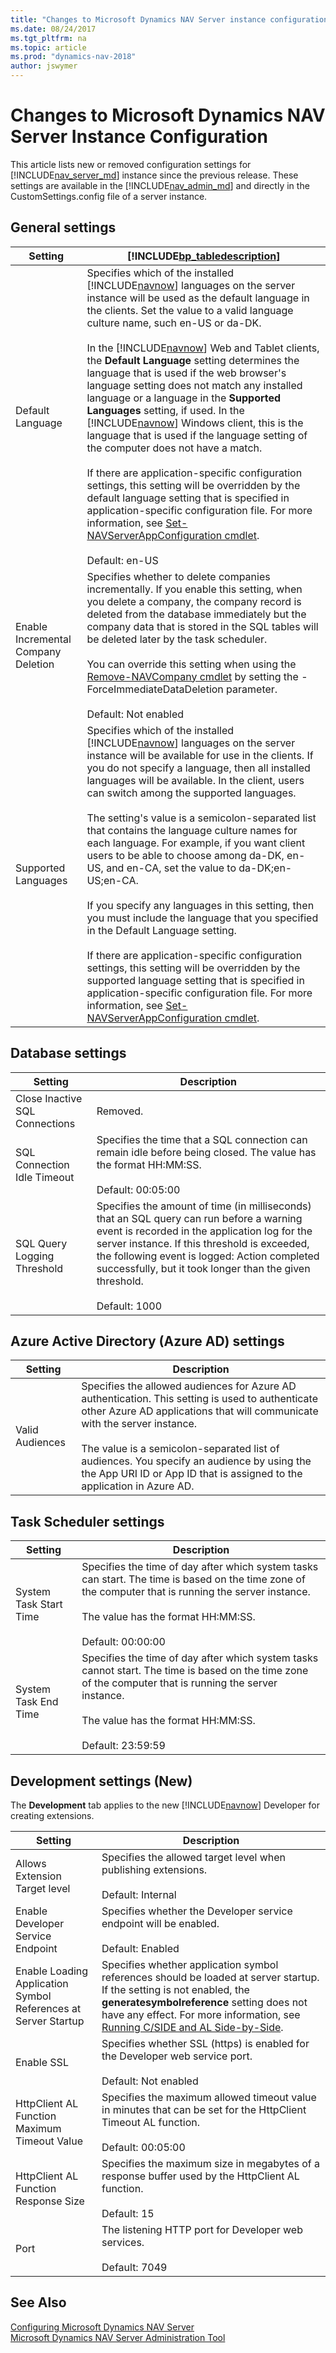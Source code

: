 ```yaml
---
title: "Changes to Microsoft Dynamics NAV Server instance configuration"
ms.date: 08/24/2017
ms.tgt_pltfrm: na
ms.topic: article
ms.prod: "dynamics-nav-2018"
author: jswymer
---
```

# Changes to Microsoft Dynamics NAV Server Instance Configuration
This article lists new or removed configuration settings for [!INCLUDE[nav_server_md](includes/nav_server_md.md)] instance since the previous release. These settings are available in the [!INCLUDE[nav_admin_md](includes/nav_admin_md.md)] and directly in the CustomSettings.config file of a server instance. 

##  <a name="General"></a> General settings  

|Setting|[!INCLUDE[bp_tabledescription](includes/bp_tabledescription_md.md)]|  
|-------------|---------------------------------------|
|Default Language|Specifies which of the installed [!INCLUDE[navnow](includes/navnow_md.md)] languages on the server instance will be used as the default language in the clients. Set the value to a valid language culture name, such en-US or da-DK.<br /><br /> In the [!INCLUDE[navnow](includes/navnow_md.md)] Web and Tablet clients, the **Default Language** setting determines the language that is used if the web browser's language setting does not match any installed language or a language in the **Supported Languages** setting, if used. In the [!INCLUDE[navnow](includes/navnow_md.md)] Windows client, this is the language that is used if the language setting of the computer does not have a match.<br /><br />If there are application-specific configuration settings, this setting will be overridden by the default language setting that is specified in application-specific configuration file. For more information, see [Set-NAVServerAppConfiguration cmdlet](https://go.microsoft.com/fwlink/?linkid=827798).<br /><br /> Default: en-US|
|Enable Incremental Company Deletion|Specifies whether to delete companies incrementally. If you enable this setting, when you delete a company, the company record is deleted from the database immediately but the company data that is stored in the SQL tables will be deleted later by the task scheduler.<br /><br />You can override this setting when using the [Remove-NAVCompany cmdlet](/powershell/module/microsoft.dynamics.nav.management/remove-navcompany) by setting the -ForceImmediateDataDeletion parameter.<br /><br />  Default: Not enabled|  
|Supported Languages|Specifies which of the installed [!INCLUDE[navnow](includes/navnow_md.md)] languages on the server instance will be available for use in the clients. If you do not specify a language, then all installed languages will be available. In the client, users can switch among the supported languages.<br /><br />The setting's value is a semicolon-separated list that contains the language culture names for each language. For example, if you want client users to be able to choose among da-DK, en-US, and en-CA, set the value to da-DK;en-US;en-CA.<br /><br />If you specify any languages in this setting, then you must include the language that you specified in the Default Language setting.<br /><br />If there are application-specific configuration settings, this setting will be overridden by the supported language setting that is specified in application-specific configuration file. For more information, see [Set-NAVServerAppConfiguration cmdlet](https://go.microsoft.com/fwlink/?linkid=827798).|

## <a name="Database"></a>Database settings

|  Setting  |  Description  |
|-----------|---------------|  
|Close Inactive SQL Connections| Removed.| 
|SQL Connection Idle Timeout|Specifies the time that a SQL connection can remain idle before being closed. The value has the format HH:MM:SS.<br /><br /> Default: 00:05:00|
|SQL Query Logging Threshold|Specifies the amount of time (in milliseconds) that an SQL query can run before a warning event is recorded in the application log for the server instance. If this threshold is exceeded, the following event is logged: Action completed successfully, but it took longer than the given threshold.<br /><br /> Default: 1000|

## <a name="AzureAd"></a>Azure Active Directory (Azure AD) settings

|  Setting  |  Description  |
|-----------|---------------|  
|  Valid Audiences |  Specifies the allowed audiences for Azure AD authentication. This setting is used to authenticate other Azure AD applications that will communicate with the server instance.<BR /><BR />The value is a semicolon-separated list of audiences. You specify an audience by using the the App URI ID or App ID that is assigned to the application in Azure AD.|

## <a name=""></a>Task Scheduler settings

|  Setting  |  Description  |
|-----------|---------------|  
| System Task Start Time  |  Specifies the time of day after which system tasks can start. The time is based on the time zone of the computer that is running the server instance. <BR /><BR />The value has the format HH:MM:SS.<BR /><BR />Default: 00:00:00 |
|  System Task End Time  |  Specifies the time of day after which system tasks cannot start. The time is based on the time zone of the computer that is running the server instance. <BR /><BR />The value has the format HH:MM:SS.<BR /><BR />Default: 23:59:59 |

## Development settings (New)
The **Development** tab applies to the new [!INCLUDE[navnow](includes/navnow_md.md)] Developer for creating extensions.

|  Setting  |  Description  |
|-----------|---------------|  
| Allows Extension Target level  | Specifies the allowed target level when publishing extensions.<BR /><BR />Default: Internal|
| Enable Developer Service Endpoint  |  Specifies whether the Developer service endpoint will be enabled.<BR /><BR />Default: Enabled|
| Enable Loading Application Symbol References at Server Startup| Specifies whether application symbol references should be loaded at server startup.  If the setting is not enabled, the **generatesymbolreference** setting does not have any effect. For more information, see [Running C/SIDE and AL Side-by-Side](developer/devenv-running-cside-and-al-side-by-side.md).|
| Enable SSL |  Specifies whether SSL (https) is enabled for the Developer web service port.<BR /><BR />Default: Not enabled|
| HttpClient AL Function Maximum Timeout Value  |  Specifies the maximum allowed timeout value in minutes that can be set for the HttpClient Timeout AL function.<BR /><BR />Default: 00:05:00|
| HttpClient AL Function Response Size  |  Specifies the maximum size in megabytes of a response buffer used by the HttpClient AL function.<BR /><BR />Default: 15|
| Port  |  The listening HTTP port for Developer web services.<BR /><BR />Default: 7049|

## See Also  
[Configuring Microsoft Dynamics NAV Server](Configuring-Microsoft-Dynamics-NAV-Server.md)  
[Microsoft Dynamics NAV Server Administration Tool](Microsoft-Dynamics-NAV-Server-Administration-Tool.md) 

